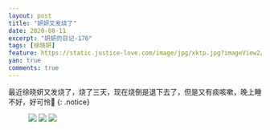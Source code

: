```yaml
---
layout: post
title: "妍妍又发烧了"
date: 2020-08-11
excerpt: "妍妍的日记-176"
tags: [徐晓妍]
feature: https://static.justice-love.com/image/jpg/xktp.jpg?imageView2/1/w/1200/h/500
yan: true
comments: true
---
```

最近徐晓妍又发烧了，烧了三天，现在烧倒是退下去了，但是又有痰咳嗽，晚上睡不好，好可怜🥺
{: .notice}
<figure>
    <img src="{{ site.staticUrl }}/yanyan/image/zuijinyoufashaole0.jpeg?imageMogr2/auto-orient" />
    <img src="{{ site.staticUrl }}/yanyan/image/zuijinyoufashaole1.jpeg?imageMogr2/auto-orient" />
    <img src="{{ site.staticUrl }}/yanyan/image/zuijinyoufashaole2.jpeg?imageMogr2/auto-orient" />
</figure>

